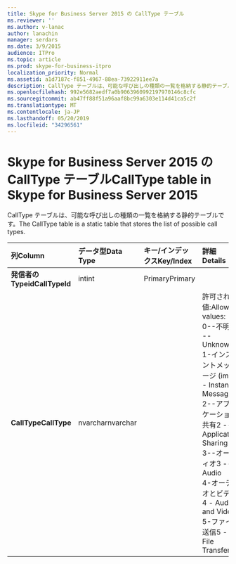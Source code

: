 ```yaml
---
title: Skype for Business Server 2015 の CallType テーブル
ms.reviewer: ''
ms.author: v-lanac
author: lanachin
manager: serdars
ms.date: 3/9/2015
audience: ITPro
ms.topic: article
ms.prod: skype-for-business-itpro
localization_priority: Normal
ms.assetid: a1d7187c-f851-4967-88ea-73922911ee7a
description: CallType テーブルは、可能な呼び出しの種類の一覧を格納する静的テーブルです。
ms.openlocfilehash: 992e5682aedf7a0b9063960992197970146c8cfc
ms.sourcegitcommit: ab47ff88f51a96aaf8bc99a6303e114d41ca5c2f
ms.translationtype: MT
ms.contentlocale: ja-JP
ms.lasthandoff: 05/20/2019
ms.locfileid: "34296561"
---
```

# <a name="calltype-table-in-skype-for-business-server-2015"></a><span data-ttu-id="4eedb-103">Skype for Business Server 2015 の CallType テーブル</span><span class="sxs-lookup"><span data-stu-id="4eedb-103">CallType table in Skype for Business Server 2015</span></span>
 
<span data-ttu-id="4eedb-104">CallType テーブルは、可能な呼び出しの種類の一覧を格納する静的テーブルです。</span><span class="sxs-lookup"><span data-stu-id="4eedb-104">The CallType table is a static table that stores the list of possible call types.</span></span>
  
|<span data-ttu-id="4eedb-105">**列**</span><span class="sxs-lookup"><span data-stu-id="4eedb-105">**Column**</span></span>|<span data-ttu-id="4eedb-106">**データ型**</span><span class="sxs-lookup"><span data-stu-id="4eedb-106">**Data Type**</span></span>|<span data-ttu-id="4eedb-107">**キー/インデックス**</span><span class="sxs-lookup"><span data-stu-id="4eedb-107">**Key/Index**</span></span>|<span data-ttu-id="4eedb-108">**詳細**</span><span class="sxs-lookup"><span data-stu-id="4eedb-108">**Details**</span></span>|
|:-----|:-----|:-----|:-----|
|<span data-ttu-id="4eedb-109">**発信者の Typeid**</span><span class="sxs-lookup"><span data-stu-id="4eedb-109">**CallTypeId**</span></span> <br/> |<span data-ttu-id="4eedb-110">int</span><span class="sxs-lookup"><span data-stu-id="4eedb-110">int</span></span>  <br/> |<span data-ttu-id="4eedb-111">Primary</span><span class="sxs-lookup"><span data-stu-id="4eedb-111">Primary</span></span>  <br/> ||
|<span data-ttu-id="4eedb-112">**CallType**</span><span class="sxs-lookup"><span data-stu-id="4eedb-112">**CallType**</span></span> <br/> |<span data-ttu-id="4eedb-113">nvarchar</span><span class="sxs-lookup"><span data-stu-id="4eedb-113">nvarchar</span></span>  <br/> || <span data-ttu-id="4eedb-114">許可される値:</span><span class="sxs-lookup"><span data-stu-id="4eedb-114">Allowed values:</span></span> <br/>  <span data-ttu-id="4eedb-115">0--不明</span><span class="sxs-lookup"><span data-stu-id="4eedb-115">0 -- Unknown</span></span> <br/>  <span data-ttu-id="4eedb-116">1-インスタントメッセージ (im)</span><span class="sxs-lookup"><span data-stu-id="4eedb-116">1 - Instant Messaging</span></span> <br/>  <span data-ttu-id="4eedb-117">2--アプリケーション共有</span><span class="sxs-lookup"><span data-stu-id="4eedb-117">2 -- Application Sharing</span></span> <br/>  <span data-ttu-id="4eedb-118">3--オーディオ</span><span class="sxs-lookup"><span data-stu-id="4eedb-118">3 -- Audio</span></span> <br/>  <span data-ttu-id="4eedb-119">4-オーディオとビデオ</span><span class="sxs-lookup"><span data-stu-id="4eedb-119">4 - Audio and Video</span></span> <br/>  <span data-ttu-id="4eedb-120">5-ファイル送信</span><span class="sxs-lookup"><span data-stu-id="4eedb-120">5 - File Transfer</span></span> <br/> |
   

